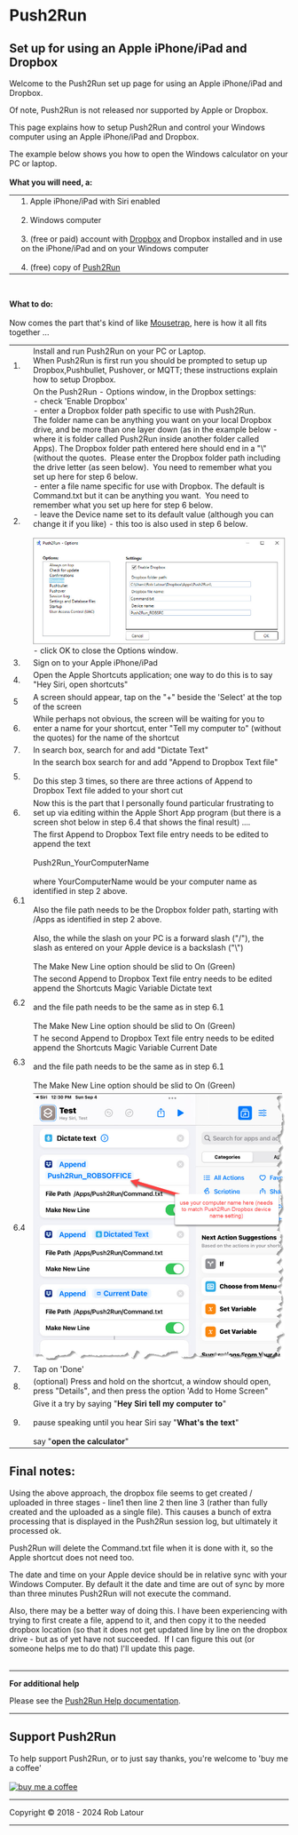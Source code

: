 # Push2Run
## Set up for using an Apple iPhone/iPad and Dropbox

Welcome to the Push2Run set up page for using an Apple iPhone/iPad and Dropbox.  
  
Of note, Push2Run is not released nor supported by Apple or Dropbox.  
  
This page explains how to setup Push2Run and control your Windows computer using an Apple iPhone/iPad and Dropbox.  
  
The example below shows you how to open the Windows calculator on your PC or laptop.  
   
**What you will need, a:**   

|     |     |
| --- | --- |
|     | 1\. Apple iPhone/iPad with Siri enabled  <br>  <br>2\. Windows computer  <br>  <br>3\. (free or paid) account with [Dropbox](https://www.dropbox.com/) and Dropbox installed and in use on the iPhone/iPad and on your Windows computer  <br>  <br>4\. (free) copy of [Push2Run](https://github.com/roblatour/Push2Run)  |

<br>

**What to do:**  
<br>
Now comes the part that's kind of like [Mousetrap](https://en.wikipedia.org/wiki/Mouse_Trap_(game)), here is how it all fits together ...  

|     |     |
| --- | --- |
| 1.  | Install and run Push2Run on your PC or Laptop.<br>When Push2Run is first run you should be prompted to setup up Dropbox,Pushbullet, Pushover, or MQTT; these instructions explain how to setup Dropbox. |
| 2.  | On the Push2Run - Options window, in the Dropbox settings: <br> \- check 'Enable Dropbox'<br>\- enter a Dropbox folder path specific to use with Push2Run.<br>The folder name can be anything you want on your local Dropbox drive, and be more than one layer down (as in the example below - where it is folder called Push2Run inside another folder called Apps). The Dropbox folder path entered here should end in a "\\" (without the quotes.  Please enter the Dropbox folder path including the drive letter (as seen below).  You need to remember what you set up here for step 6 below.<br> \- enter a file name specific for use with Dropbox. The default is Command.txt but it can be anything you want.  You need to remember what you set up here for step 6 below.<br>- leave the Device name set to its default value (although you can change it if you like) - this too is also used in step 6 below.<br><br>![Push2Run Pushbullet Options window](/images/optionsdropbox.jpg)<br>- click OK to close the Options window. |
| 3.  | Sign on to your Apple iPhone/iPad |
| 4.  | Open the Apple Shortcuts application; one way to do this is to say "Hey Siri, open shortcuts" |
| 5   | A screen should appear, tap on the "+" beside the 'Select' at the top of the screen |
| 6.  | While perhaps not obvious, the screen will be waiting for you to enter a name for your shortcut, enter "Tell my computer to" (without the quotes) for the name of the shortcut |
| 7.  | In search box, search for and add "Dictate Text" |
| 5.  | In the search box search for and add "Append to Dropbox Text file"  <br>  <br>Do this step 3 times, so there are three actions of Append to Dropbox Text file added to your short cut |
| 6.  | Now this is the part that I personally found particular frustrating to set up via editing within the Apple Short App program (but there is a screen shot below in step 6.4 that shows the final result) .... |
| 6.1 | The first Append to Dropbox Text file entry needs to be edited to append the text<br><br> Push2Run\_YourComputerName<br><br>where YourComputerName would be your computer name as identified in step 2 above.  <br>  <br>Also the file path needs to be the Dropbox folder path, starting with /Apps as identified in step 2 above.  <br>  <br>Also, the while the slash on your PC is a forward slash ("/"), the slash as entered on your Apple device is a backslash ("\\")<br><br>The Make New Line option should be slid to On (Green) |
| 6.2 | The second Append to Dropbox Text file entry needs to be edited append the Shortcuts Magic Variable Dictate text<br><br>and the file path needs to be the same as in step 6.1  <br>  <br>The Make New Line option should be slid to On (Green) |
| 6.3 | T he second Append to Dropbox Text file entry needs to be edited append the Shortcuts Magic Variable Current Date<br><br>and the file path needs to be the same as in step 6.1  <br>  <br>The Make New Line option should be slid to On (Green) |
| 6.4 | ![Apple Pushbullet settings](../images/AppleDropbox.jpg) |
| 7.  | Tap on 'Done' |
| 8.  | (optional) Press and hold on the shortcut, a window should open, press "Details", and then press the option 'Add to Home Screen" |
| 9.  | Give it a try by saying "**Hey Siri tell my computer to**"  <br>  <br>pause speaking until you hear Siri say "**What's the text**"  <br>  <br>say "**open the calculator**" |

## Final notes:  
  
Using the above approach, the dropbox file seems to get created / uploaded in three stages - line1 then line 2 then line 3 (rather than fully created and the uploaded as a single file). This causes a bunch of extra processing that is displayed in the Push2Run session log, but ultimately it processed ok.    
  
Push2Run will delete the Command.txt file when it is done with it, so the Apple shortcut does not need too.  
  
The date and time on your Apple device should be in relative sync with your Windows Computer. By default it the date and time are out of sync by more than three minutes Push2Run will not execute the command.  
  
  
Also, there may be a better way of doing this. I have been experiencing with trying to first create a file, append to it, and then copy it to the needed dropbox location (so that it does not get updated line by line on the dropbox drive - but as of yet have not succeeded.  If I can figure this out (or someone helps me to do that) I'll update this page.  
      
* * *
  
**For additional help**  
  
Please see the [Push2Run Help documentation](help_v4.9.0.0.md).

* * *
 ## Support Push2Run

 To help support Push2Run, or to just say thanks, you're welcome to 'buy me a coffee'<br><br>
[<img alt="buy me  a coffee" width="200px" src="https://cdn.buymeacoffee.com/buttons/v2/default-blue.png" />](https://www.buymeacoffee.com/roblatour)
* * *
Copyright © 2018 - 2024 Rob Latour
* * *